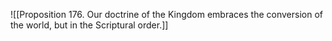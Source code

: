 ![[Proposition 176. Our doctrine of the Kingdom embraces the conversion of the world, but in the Scriptural order.]]